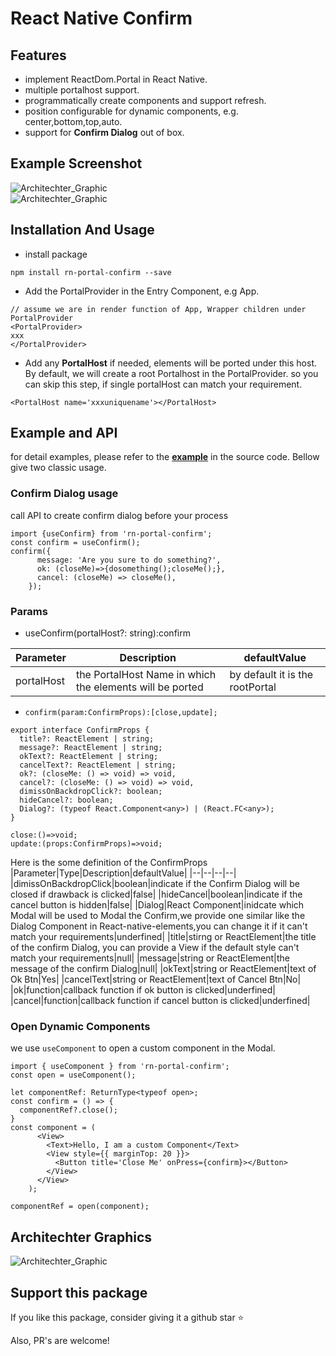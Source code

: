 # React Native Confirm

## Features
- implement ReactDom.Portal in React Native.
- multiple portalhost support.
- programmatically create components and support refresh.
- position configurable for dynamic components, e.g. center,bottom,top,auto.
- support for **Confirm Dialog** out of box.

## Example Screenshot
![Architechter_Graphic](https://kongshu612.github.io/RNConfirm/anotherdemo.gif)<br/>
![Architechter_Graphic](https://kongshu612.github.io/RNConfirm/demo.gif)

## Installation And Usage
- install package
```
npm install rn-portal-confirm --save
```
- Add the PortalProvider in the Entry Component, e.g App.
```tsx
// assume we are in render function of App, Wrapper children under PortalProvider
<PortalProvider>
xxx
</PortalProvider>

```
- Add any **PortalHost** if needed, elements will be ported under this host. By default, we will create a root Portalhost in the PortalProvider. so you can skip this step, if single portalHost can match your requirement.
```tsx
<PortalHost name='xxxuniquename'></PortalHost>

```


## Example and API
for detail examples, please refer to the  [**example**](https://github.com/kongshu612/RNConfirm/tree/main/example) in the source code. Bellow give two classic usage.
### Confirm Dialog usage
call API to create confirm dialog before your process
```tsx
import {useConfirm} from 'rn-portal-confirm';
const confirm = useConfirm();
confirm({
      message: 'Are you sure to do something?',
      ok: (closeMe)=>{dosomething();closeMe();},
      cancel: (closeMe) => closeMe(),
    });
```
### Params
- useConfirm(portalHost?: string):confirm

|Parameter|Description|defaultValue|
|--|--|--|
|portalHost|the PortalHost Name in which the elements will be ported|by default it is the rootPortal|

- `confirm(param:ConfirmProps):[close,update];`

```tsx
export interface ConfirmProps {
  title?: ReactElement | string;
  message?: ReactElement | string;
  okText?: ReactElement | string;
  cancelText?: ReactElement | string;
  ok?: (closeMe: () => void) => void,
  cancel?: (closeMe: () => void) => void,
  dimissOnBackdropClick?: boolean;
  hideCancel?: boolean;
  Dialog?: (typeof React.Component<any>) | (React.FC<any>);
}

close:()=>void;
update:(props:ConfirmProps)=>void;
```

Here is the some definition of the ConfirmProps
|Parameter|Type|Description|defaultValue|
|--|--|--|--|
|dimissOnBackdropClick|boolean|indicate if the Confirm Dialog will be closed if drawback is clicked|false|
|hideCancel|boolean|indicate if the cancel button is hidden|false|
|Dialog|React Component|inidcate which Modal will be used to Modal the Confirm,we provide one similar like the Dialog Component in React-native-elements,you can change it if it can't match your requirements|underfined|
|title|stirng or ReactElement|the title of the confirm Dialog, you can provide a View if the default style can't match your requirements|null|
|message|string or ReactElement|the message of the confirm Dialog|null|
|okText|string or ReactElement|text of Ok Btn|Yes|
|cancelText|string or ReactElement|text of Cancel Btn|No|
|ok|function|callback function if ok button is clicked|underfined|
|cancel|function|callback function if cancel button is clicked|underfined|

### Open Dynamic Components 
we use `useComponent` to open a custom component in the Modal.
```tsx
import { useComponent } from 'rn-portal-confirm';
const open = useComponent();

let componentRef: ReturnType<typeof open>;
const confirm = () => {
  componentRef?.close();
}
const component = (
      <View>
        <Text>Hello, I am a custom Component</Text>
        <View style={{ marginTop: 20 }}>
          <Button title='Close Me' onPress={confirm}></Button>
        </View>
      </View>
    );

componentRef = open(component);
```

## Architechter Graphics
![Architechter_Graphic](https://kongshu612.github.io/RNConfirm/RNPortal.png)

## Support this package
If you like this package, consider giving it a github star ⭐

Also, PR's are welcome!








